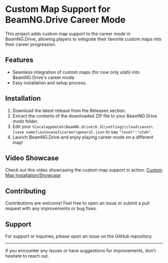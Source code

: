 # Custom Map Support for BeamNG.Drive Career Mode

This project adds custom map support to the career mode in BeamNG.Drive, allowing players to integrate their favorite custom maps into their career progression.

## Features
- Seamless integration of custom maps (for now only utah) into BeamNG.Drive's career mode.
- Easy installation and setup process.

## Installation
1. Download the latest release from the Releases section.
2. Extract the contents of the downloaded ZIP file to your BeamNG.Drive mods folder.
3. Edit your `%localappdata%\BeamNG.drive\0.31\settings\cloud\saves\[save name]\autosave1\career\general.json` to say `"level":"utah"`.
4. Launch BeamNG.Drive and enjoy playing career mode on a different map!

## Video Showcase
Check out this video showcasing the custom map support in action: [Custom Map Installation/Showcase](https://youtu.be/zC4hzysEF4A)

## Contributing
Contributions are welcome! Feel free to open an issue or submit a pull request with any improvements or bug fixes.

## Support
For support or inquiries, please open an issue on the GitHub repository.

---
If you encounter any issues or have suggestions for improvements, don't hesitate to reach out.
